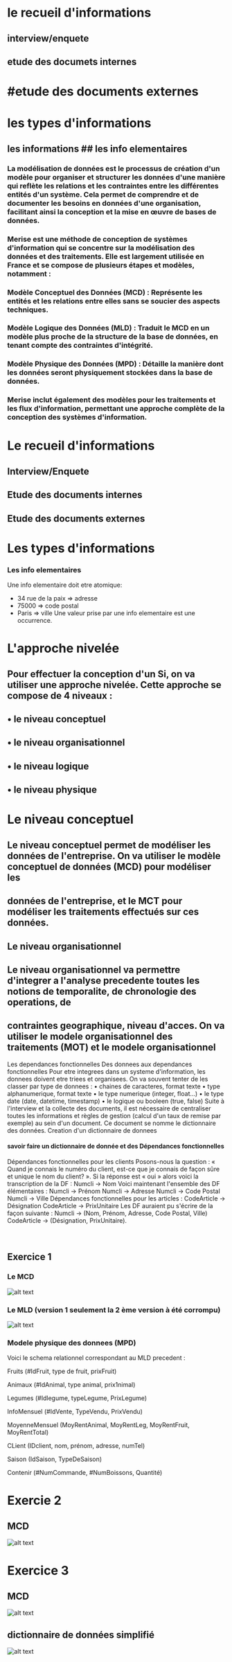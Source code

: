 # le recueil d'informations
## interview/enquete
## etude des documets internes
# #etude des documents externes
# les types d'informations
## les informations ## les info elementaires

### La modélisation de données est le processus de création d'un modèle pour organiser et structurer les données d'une manière qui reflète les relations et les contraintes entre les différentes entités d'un système. Cela permet de comprendre et de documenter les besoins en données d'une organisation, facilitant ainsi la conception et la mise en œuvre de bases de données.
 
### Merise est une méthode de conception de systèmes d'information qui se concentre sur la modélisation des données et des traitements. Elle est largement utilisée en France et se compose de plusieurs étapes et modèles, notamment :
 
### Modèle Conceptuel des Données (MCD) : Représente les entités et les relations entre elles sans se soucier des aspects techniques.
### Modèle Logique des Données (MLD) : Traduit le MCD en un modèle plus proche de la structure de la base de données, en tenant compte des contraintes d'intégrité.
### Modèle Physique des Données (MPD) : Détaille la manière dont les données seront physiquement stockées dans la base de données.
### Merise inclut également des modèles pour les traitements et les flux d'information, permettant une approche complète de la conception des systèmes d'information.
 
 
# Le recueil d'informations
## Interview/Enquete
## Etude des documents internes
## Etude des documents externes
# Les types d'informations
### Les info elementaires
 
Une info elementaire doit etre atomique:
 
- 34 rue de la paix => adresse <!-- 34 rue de la paix est une occurence -->
- 75000 => code postal
- Paris => ville
Une valeur prise par une info elementaire est une occurrence.
 
 
# L'approche nivelée
## Pour effectuer la conception d'un Si, on va utiliser une approche nivelée. Cette approche se compose de 4 niveaux :
## • le niveau conceptuel
## • le niveau organisationnel
## • le niveau logique
## • le niveau physique
# Le niveau conceptuel
## Le niveau conceptuel permet de modéliser les données de l'entreprise. On va utiliser le modèle conceptuel de données (MCD) pour modéliser les
## données de l'entreprise, et le MCT pour modéliser les traitements effectués sur ces données.
## Le niveau organisationnel
## Le niveau organisationnel va permettre d'integrer a l'analyse precedente toutes les notions de temporalite, de chronologie des operations, de
## contraintes geographique, niveau d'acces. On va utiliser le modele organisationnel des traitements (MOT) et le modele organisationnel
 
Les dependances fonctionnelles
Des donnees aux dependances fonctionnelles
Pour etre integrees dans un systeme d'information, les donnees doivent etre triees et organisees. On va souvent tenter de les classer par type de
donnees :
• chaines de caracteres, format texte
• type alphanumerique, format texte
• le type numerique (integer, float...)
• le type date (date, datetime, timestamp)
• le logique ou booleen (true, false)
Suite à l'interview et la collecte des documents, il est nécessaire de centraliser toutes les informations et règles de gestion (calcul d'un taux de
remise par exemple) au sein d'un document. Ce document se nomme le dictionnaire des données.
Creation d'un dictionnaire de donnees
 
#### savoir faire un dictionnaire de donnée et des Dépendances fonctionnelles
 
Dépendances fonctionnelles pour les clients
Posons-nous la question :
« Quand je connais le numéro du client, est-ce que je connais de façon sûre et unique le nom du client? ». Si la réponse est « oui » alors voici la transcription de la DF :
Numcli → Nom
Voici maintenant l'ensemble des DF élémentaires :
Numcli → Prénom
Numcli → Adresse
Numcli → Code Postal
Numcli → Ville
Dépendances fonctionnelles pour les articles :
CodeArticle → Désignation
CodeArticle → PrixUnitaire
Les DF auraient pu s'écrire de la façon suivante :
Numcli → (Nom, Prénom, Adresse, Code Postal, Ville)
CodeArticle → (Désignation, PrixUnitaire). </br></br></br>
 
 


## Exercice 1

### Le MCD
![alt text](MCDEX1V3.png) 

### Le MLD (version 1 seulement la 2 ème version à été corrompu)
![alt text](MLDEX1.png) 

### Modele physique des donnees (MPD)

Voici le schema relationnel correspondant au MLD precedent :

Fruits (#IdFruit, type de fruit, prixFruit)

Animaux (#IdAnimal, type animal, prix1nimal)

Legumes (#Idlegume, typeLegume, PrixLegume)

InfoMensuel (#IdVente, TypeVendu, PrixVendu)

MoyenneMensuel (MoyRentAnimal, MoyRentLeg, MoyRentFruit, MoyRentTotal)

CLient (IDclient, nom, prénom, adresse, numTel)

Saison (IdSaison, TypeDeSaison)

Contenir (#NumCommande, #NumBoissons, Quantité)

# Exercie 2

## MCD 
![alt text](EX2MCD.png) 

# Exercice 3

## MCD

![alt text](MCDEX3.png) 

## dictionnaire de données simplifié
![alt text](BDEX3.png) 



